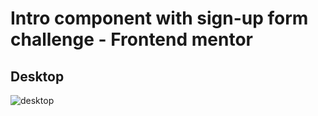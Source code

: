 # Intro component with sign-up form challenge - Frontend mentor 

## Desktop
![desktop](https://repository-images.githubusercontent.com/280981611/847ecc80-c9fe-11ea-89f6-9516899aaca8)
